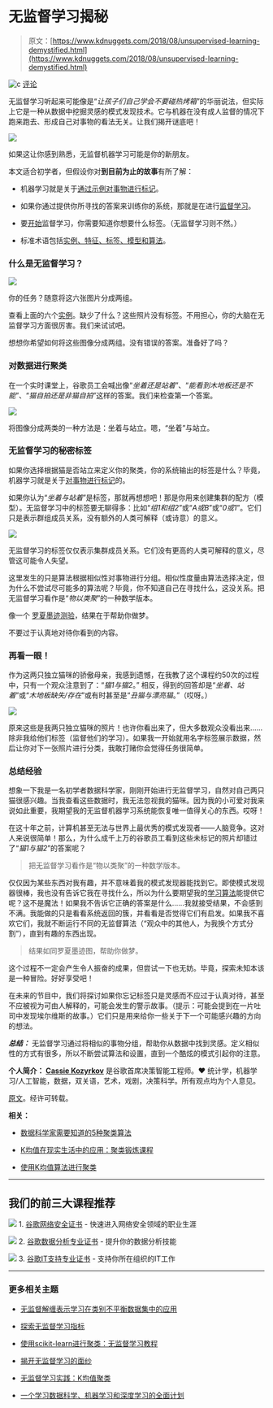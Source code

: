 # 无监督学习揭秘

> 原文：[https://www.kdnuggets.com/2018/08/unsupervised-learning-demystified.html](https://www.kdnuggets.com/2018/08/unsupervised-learning-demystified.html)

![c](../Images/3d9c022da2d331bb56691a9617b91b90.png) [评论](#comments)

无监督学习听起来可能像是“*让孩子们自己学会不要碰热烤箱*”的华丽说法，但实际上它是一种从数据中挖掘灵感的模式发现技术。它与机器在没有成人监督的情况下跑来跑去、形成自己对事物的看法无关。让我们揭开谜底吧！

![](../Images/442f7eb64933a6bb21d86a2b03f117c4.png)

如果这让你感到熟悉，无监督机器学习可能是你的新朋友。

本文适合初学者，但假设你对**到目前为止的故事**有所了解：

+   机器学习就是关于[通过示例对事物进行标记](https://hackernoon.com/the-simplest-explanation-of-machine-learning-youll-ever-read-bebc0700047c)。

+   如果你通过提供你所寻找的答案来训练你的系统，那就是在进行[监督学习](https://towardsdatascience.com/explaining-supervised-learning-to-a-kid-c2236f423e0f)。

+   要[开始](https://hackernoon.com/imagine-a-drunk-island-advice-for-finding-ai-use-cases-8d47495d4c3f)监督学习，你需要知道你想要什么标签。（无监督学习则不然。）

+   标准术语包括[实例、特征、标签、模型和算法](https://towardsdatascience.com/explaining-supervised-learning-to-a-kid-c2236f423e0f)。

### **什么是无监督学习？**

![](../Images/7b44915bdfb96ad2a609cb9c2542c07d.png)

你的任务？随意将这六张图片分成两组。

查看上面的六个[实例](https://towardsdatascience.com/explaining-supervised-learning-to-a-kid-c2236f423e0f)。缺少了什么？这些照片没有标签。不用担心，你的大脑在无监督学习方面很厉害。我们来试试吧。

想想你希望如何将这些图像分成两组。没有错误的答案。准备好了吗？

### **对数据进行聚类**

在一个实时课堂上，谷歌员工会喊出像“*坐着还是站着*”、“*能看到木地板还是不能*”、“*猫自拍还是非猫自拍*”这样的答案。我们来检查第一个答案。

![](../Images/38158fde37804c6c7803cd53f7abdef4.png)

将图像分成两类的一种方法是：坐着与站立。嗯，“坐着”与站立。

### **无监督学习的秘密标签**

如果你选择根据猫是否站立来定义你的聚类，你的系统输出的标签是什么？毕竟，机器学习就是关于[对事物进行标记](https://hackernoon.com/the-simplest-explanation-of-machine-learning-youll-ever-read-bebc0700047c)的。

如果你认为“*坐着与站着*”是标签，那就再想想吧！那是你用来创建集群的配方（模型）。无监督学习中的标签要无聊得多：比如“*组1和组2*”或“*A或B*”或“*0或1*”。它们只是表示群组成员关系，没有额外的人类可解释（或诗意）的意义。

![](../Images/303f5bad8ff8cbb59fcd7732ee7d302d.png)

无监督学习的标签仅仅表示集群成员关系。它们没有更高的人类可解释的意义，尽管这可能令人失望。

这里发生的只是算法根据相似性对事物进行分组。相似性度量由算法选择决定，但为什么不尝试尽可能多的算法呢？毕竟，你不知道自己在寻找什么，这没关系。把无监督学习看作是“*物以类聚*”的一种数学版本。

像一个 [罗夏墨迹测验](https://en.m.wikipedia.org/wiki/Rorschach_test)，结果在于帮助你做梦。

不要过于认真地对待你看到的内容。

### **再看一眼！**

作为这两只独立猫咪的骄傲母亲，我感到遗憾，在我教了这个课程约50次的过程中，只有一个观众注意到了：“*猫1与猫2*。” 相反，得到的回答却是“*坐着、站着*”或“*木地板缺失/存在*”或有时甚至是“*丑猫与漂亮猫*。”（哎呀。）

![](../Images/d1bf999edc903fe81d29df688ee3ee8a.png)

原来这些是我两只独立猫咪的照片！也许你看出来了，但大多数观众没看出来……除非我给他们标签（监督他们的学习）。如果我一开始就用名字标签展示数据，然后让你对下一张照片进行分类，我敢打赌你会觉得任务很简单。

### **总结经验**

想象一下我是一名初学者数据科学家，刚刚开始进行无监督学习，自然对自己两只猫很感兴趣。当我查看这些数据时，我无法忽视我的猫咪。因为我的小可爱对我来说如此重要，我期望我的无监督机器学习系统能恢复唯一值得关心的东西。哎呀！

在这十年之前，计算机甚至无法与世界上最优秀的模式发现者——人脑竞争。这对人来说很简单！那么，为什么成千上万的谷歌员工看到这些未标记的照片却错过了“*猫1与猫2*”的答案呢？

> 把无监督学习看作是“物以类聚”的一种数学版本。

仅仅因为某些东西对我有趣，并不意味着我的模式发现器能找到它。即使模式发现器很棒，我也没有告诉它我在寻找什么，所以为什么要期望我的[学习算法](https://www.youtube.com/watch?v=iLu9XyZ55oI&feature=youtu.be&t=0h5m12s)能提供它呢？这不是魔法！如果我不告诉它正确的答案是什么……我就接受结果，不会感到不满。我能做的只是看看系统返回的簇，并看看是否觉得它们有启发。如果我不喜欢它们，我就不断运行不同的无监督算法（“观众中的其他人，为我换个方式分割”），直到有趣的东西出现。

> 结果如同罗夏墨迹图，帮助你做梦。

这个过程不一定会产生令人振奋的成果，但尝试一下也无妨。毕竟，探索未知本该是一种冒险。好好享受吧！

在未来的节目中，我们将探讨如果你忘记标签只是灵感而不应过于认真对待，甚至不应被视为可由人解释的，可能会发生的警示故事。（提示：可能会提到在一片吐司中发现埃尔维斯的故事。）它们只是用来给你一些关于下一个可能感兴趣的方向的想法。

***总结：*** 无监督学习通过将相似的事物分组，帮助你从数据中找到灵感。定义相似性的方式有很多，所以不断尝试算法和设置，直到一个酷炫的模式引起你的注意。

**个人简介： [Cassie Kozyrkov](https://twitter.com/quaesita)** 是谷歌首席决策智能工程师。❤️ 统计学，机器学习/人工智能，数据，双关语，艺术，戏剧，决策科学。所有观点均为个人意见。

[原文](https://hackernoon.com/unsupervised-learning-demystified-4060eecedeaf)。经许可转载。

**相关：**

+   [数据科学家需要知道的5种聚类算法](/2018/06/5-clustering-algorithms-data-scientists-need-know.html)

+   [K均值在现实生活中的应用：聚类锻炼课程](/2018/08/k-means-real-life-clustering-workout-sessions.html)

+   [使用K均值算法进行聚类](/2018/07/clustering-using-k-means-algorithm.html)

* * *

## 我们的前三大课程推荐

![](../Images/0244c01ba9267c002ef39d4907e0b8fb.png) 1\. [谷歌网络安全证书](https://www.kdnuggets.com/google-cybersecurity) - 快速进入网络安全领域的职业生涯

![](../Images/e225c49c3c91745821c8c0368bf04711.png) 2\. [谷歌数据分析专业证书](https://www.kdnuggets.com/google-data-analytics) - 提升你的数据分析技能

![](../Images/0244c01ba9267c002ef39d4907e0b8fb.png) 3\. [谷歌IT支持专业证书](https://www.kdnuggets.com/google-itsupport) - 支持你所在组织的IT工作

* * *

### 更多相关主题

+   [无监督解缠表示学习在类别不平衡数据集中的应用](https://www.kdnuggets.com/2023/01/unsupervised-disentangled-representation-learning-class-imbalanced-dataset-elastic-infogan.html)

+   [探索无监督学习指标](https://www.kdnuggets.com/2023/04/exploring-unsupervised-learning-metrics.html)

+   [使用scikit-learn进行聚类：无监督学习教程](https://www.kdnuggets.com/2023/05/clustering-scikitlearn-tutorial-unsupervised-learning.html)

+   [揭开无监督学习的面纱](https://www.kdnuggets.com/unveiling-unsupervised-learning)

+   [无监督学习实践：K均值聚类](https://www.kdnuggets.com/handson-with-unsupervised-learning-kmeans-clustering)

+   [一个学习数据科学、机器学习和深度学习的全面计划](https://www.kdnuggets.com/2023/01/mwiti-solid-plan-learning-data-science-machine-learning-deep-learning.html)
